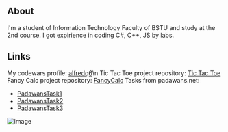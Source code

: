 ## About

I'm a student of Information Technology Faculty of BSTU and study at the 2nd course. I got expirience in coding C#, C++, JS by labs.

## Links

 My codewars profile: [alfredq6](https://www.codewars.com/users/alfredq6)\n
 Tic Tac Toe project repository: [Tic Tac Toe](https://github.com/alfredq6/TicTacToe)
 Fancy Calc project repository: [FancyCalc](https://github.com/alfredq6/FancyCalc)
 Tasks from padawans.net:
  * [PadawansTask1](https://github.com/alfredq6/PadawansTask1)
  * [PadawansTask2](https://github.com/alfredq6/PadawansTask2)
  * [PadawansTask3](https://github.com/alfredq6/PadawansTask3)

![Image](https://ushistory.ru/images/ushistory_images/smile_clip_image001.jpg)
